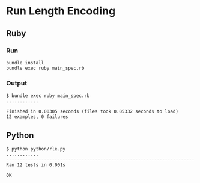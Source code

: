 # Run Length Encoding

## Ruby
### Run

```
bundle install
bundle exec ruby main_spec.rb
```


### Output

```
$ bundle exec ruby main_spec.rb
............

Finished in 0.00305 seconds (files took 0.05332 seconds to load)
12 examples, 0 failures
```

## Python

```
$ python python/rle.py
............
----------------------------------------------------------------------
Ran 12 tests in 0.001s

OK
```
